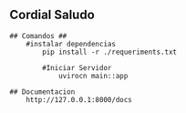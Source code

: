 ## Cordial Saludo ##

    ## Comandos ##
        #instalar dependencias
            pip install -r ./requeriments.txt
            
            #Iniciar Servidor 
                uvirocn main::app

    ## Documentacion 
        http://127.0.0.1:8000/docs